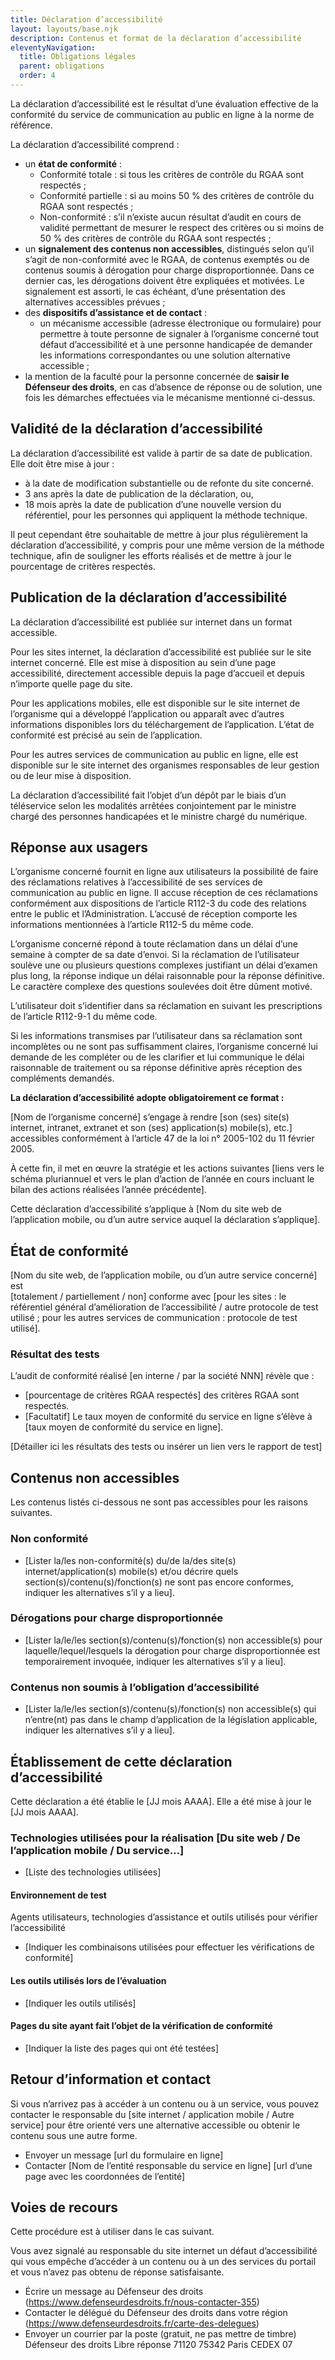 ```yaml
---
title: Déclaration d’accessibilité
layout: layouts/base.njk
description: Contenus et format de la déclaration d’accessibilité
eleventyNavigation:
  title: Obligations légales
  parent: obligations
  order: 4
---
```


<p class="fr-text--lead">La déclaration d’accessibilité est le résultat d’une évaluation effective de la conformité du service de communication au public en ligne à la norme de référence.</p>

La déclaration d’accessibilité comprend :
- un **état de conformité** :
  - Conformité totale : si tous les critères de contrôle du RGAA sont respectés ;
  - Conformité partielle : si au moins 50 % des critères de contrôle du RGAA sont respectés ;
  - Non-conformité : s’il n’existe aucun résultat d’audit en cours de validité permettant de mesurer le respect des critères ou si moins de 50 % des critères de contrôle du RGAA sont respectés ;
- un **signalement des contenus non accessibles**, distingués selon qu’il s’agit de non-conformité avec le RGAA, de contenus exemptés ou de contenus soumis à dérogation pour charge disproportionnée. Dans ce dernier cas, les dérogations doivent être expliquées et motivées. Le signalement est assorti, le cas échéant, d’une présentation des alternatives accessibles prévues ;
- des **dispositifs d’assistance et de contact** :
  - un mécanisme accessible (adresse électronique ou formulaire) pour permettre à toute personne de signaler à l’organisme concerné tout défaut d’accessibilité et à une personne handicapée de demander les informations correspondantes ou une solution alternative accessible ;
- la mention de la faculté pour la personne concernée de **saisir le Défenseur des droits**, en cas d’absence de réponse ou de solution, une fois les démarches effectuées via le mécanisme mentionné ci-dessus.



## Validité de la déclaration d’accessibilité

La déclaration d’accessibilité est valide à partir de sa date de publication. Elle doit être mise à jour :

- à la date de modification substantielle ou de refonte du site concerné.
- 3 ans après la date de publication de la déclaration, ou,
- 18 mois après la date de publication d’une nouvelle version du référentiel, pour les personnes qui appliquent la méthode technique.

Il peut cependant être souhaitable de mettre à jour plus régulièrement la déclaration d’accessibilité, y compris pour une même version de la méthode technique, afin de souligner les efforts réalisés et de mettre à jour le pourcentage de critères respectés.

## Publication de la déclaration d’accessibilité

La déclaration d’accessibilité est publiée sur internet dans un format accessible.

Pour les sites internet, la déclaration d’accessibilité est publiée sur le site internet concerné. Elle est mise à disposition au sein d’une page accessibilité, directement accessible depuis la page d’accueil et depuis n’importe quelle page du site.

Pour les applications mobiles, elle est disponible sur le site internet de l’organisme qui a développé l’application ou apparaît avec d’autres informations disponibles lors du téléchargement de l’application. L’état de conformité est précisé au sein de l’application.

Pour les autres services de communication au public en ligne, elle est disponible sur le site internet des organismes responsables de leur gestion ou de leur mise à disposition.

La déclaration d’accessibilité fait l’objet d’un dépôt par le biais d’un téléservice selon les modalités arrêtées conjointement par le ministre chargé des personnes handicapées et le ministre chargé du numérique.

## Réponse aux usagers

L’organisme concerné fournit en ligne aux utilisateurs la possibilité de faire des réclamations relatives à l’accessibilité de ses services de communication au public en ligne. Il accuse réception de ces réclamations conformément aux dispositions de l’article R112-3 du code des relations entre le public et l’Administration. L’accusé de réception comporte les informations mentionnées à l’article R112-5 du même code.

L’organisme concerné répond à toute réclamation dans un délai d’une semaine à compter de sa date d’envoi. Si la réclamation de l’utilisateur soulève une ou plusieurs questions complexes justifiant un délai d’examen plus long, la réponse indique un délai raisonnable pour la réponse définitive. Le caractère complexe des questions soulevées doit être dûment motivé.

L’utilisateur doit s’identifier dans sa réclamation en suivant les prescriptions de l’article R112-9-1 du même code.

Si les informations transmises par l’utilisateur dans sa réclamation sont incomplètes ou ne sont pas suffisamment claires, l’organisme concerné lui demande de les compléter ou de les clarifier et lui communique le délai raisonnable de traitement ou sa réponse définitive après réception des compléments demandés.


<div class="fr-callout fr-my-4w">
    <p class="fr-callout__text"><strong>La déclaration d’accessibilité adopte obligatoirement ce format :</strong></p>
</div>


[Nom de l’organisme concerné] s’engage à rendre [son (ses) site(s) internet, intranet, extranet et son (ses) application(s) mobile(s), etc.] accessibles conformément à l’article 47 de la loi n° 2005-102 du 11 février 2005.

À cette fin, il met en œuvre la stratégie et les actions suivantes [liens vers le schéma pluriannuel et vers le plan d’action de l’année en cours incluant le bilan des actions réalisées l’année précédente].

Cette déclaration d’accessibilité s’applique à [Nom du site web de l’application mobile, ou d’un autre service auquel la déclaration s’applique].

## État de conformité

[Nom du site web, de l’application mobile, ou d’un autre service concerné] est  
[totalement / partiellement / non] conforme avec [pour les sites : le référentiel général d’amélioration de l’accessibilité / autre protocole de test utilisé ; pour les autres services de communication : protocole de test utilisé].

### Résultat des tests

L’audit de conformité réalisé [en interne / par la société NNN] révèle que :

- [pourcentage de critères RGAA respectés] des critères RGAA sont respectés.
- [Facultatif] Le taux moyen de conformité du service en ligne s’élève à [taux moyen de conformité du service en ligne].

[Détailler ici les résultats des tests ou insérer un lien vers le rapport de test]

## Contenus non accessibles

Les contenus listés ci-dessous ne sont pas accessibles pour les raisons suivantes.

### Non conformité

- [Lister la/les non-conformité(s) du/de la/des site(s) internet/application(s) mobile(s) et/ou décrire quels section(s)/contenu(s)/fonction(s) ne sont pas encore conformes, indiquer les alternatives s’il y a lieu].

### Dérogations pour charge disproportionnée

- [Lister la/le/les section(s)/contenu(s)/fonction(s) non accessible(s) pour laquelle/lequel/lesquels la dérogation pour charge disproportionnée est temporairement invoquée, indiquer les alternatives s’il y a lieu].

### Contenus non soumis à l’obligation d’accessibilité

- [Lister la/le/les section(s)/contenu(s)/fonction(s) non accessible(s) qui n’entre(nt) pas dans le champ d’application de la législation applicable, indiquer les alternatives s’il y a lieu].

## Établissement de cette déclaration d’accessibilité

Cette déclaration a été établie le [JJ mois AAAA]. Elle a été mise à jour le [JJ mois AAAA].

### Technologies utilisées pour la réalisation [Du site web / De l’application mobile / Du service…]

- [Liste des technologies utilisées]

#### Environnement de test

Agents utilisateurs, technologies d’assistance et outils utilisés pour vérifier l’accessibilité

- [Indiquer les combinaisons utilisées pour effectuer les vérifications de conformité]

#### Les outils utilisés lors de l’évaluation

- [Indiquer les outils utilisés]

#### Pages du site ayant fait l’objet de la vérification de conformité

- [Indiquer la liste des pages qui ont été testées]

## Retour d’information et contact

Si vous n’arrivez pas à accéder à un contenu ou à un service, vous pouvez contacter le responsable du [site internet / application mobile / Autre service] pour être orienté vers une alternative accessible ou obtenir le contenu sous une autre forme.

- Envoyer un message [url du formulaire en ligne]
- Contacter [Nom de l’entité responsable du service en ligne] [url d’une page avec les coordonnées de l’entité]

## Voies de recours

Cette procédure est à utiliser dans le cas suivant.

Vous avez signalé au responsable du site internet un défaut d’accessibilité qui vous empêche d’accéder à un contenu ou à un des services du portail et vous n’avez pas obtenu de réponse satisfaisante.

- Écrire un message au Défenseur des droits (https://www.defenseurdesdroits.fr/nous-contacter-355)
- Contacter le délégué du Défenseur des droits dans votre région (https://www.defenseurdesdroits.fr/carte-des-delegues)
- Envoyer un courrier par la poste (gratuit, ne pas mettre de timbre) Défenseur des droits
Libre réponse 71120 75342 Paris CEDEX 07
